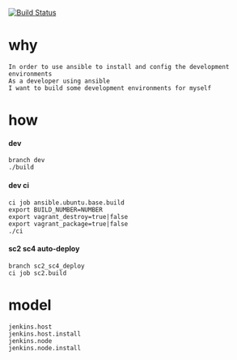 [![Build Status](http://home.gnuhub.com:8080/buildStatus/icon?job=ansible.ubuntu.base.build)](http://home.gnuhub.com:8080/job/ansible.ubuntu.base.build/)

why
=====

```
In order to use ansible to install and config the development environments
As a developer using ansible
I want to build some development environments for myself
```
how
=======

#### dev
```
branch dev
./build
```
#### dev ci
```
ci job ansible.ubuntu.base.build
export BUILD_NUMBER=NUMBER
export vagrant_destroy=true|false
export vagrant_package=true|false
./ci
```

#### sc2 sc4 auto-deploy
```
branch sc2_sc4_deploy
ci job sc2.build
```


model
=============

```
jenkins.host
jenkins.host.install
jenkins.node
jenkins.node.install
```